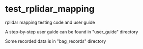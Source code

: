 # test_rplidar_mapping
rplidar mapping testing code and user guide


A step-by-step user guide can be found in "user_guide" directory

Some recorded data is in "bag_records" directory
